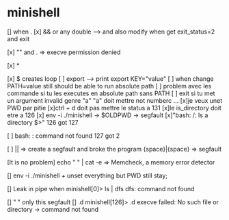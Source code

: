 # minishell

[] when .
[x] && or any double --> and also modify when get exit_status=2 and exit

[x] "" and . => execve permission denied

[x] *

[x] $ creates loop
[ ] export --> print export KEY="value"
[ ] when change PATH=value still should be able to run  absolute path
[ ] problem avec les commande si tu les executes en absolute path sans PATH
[ ] exit si tu met un argument invalid genre "a" "a" doit mettre not numberc ...
[x]je veux unet PWD par pitie
[x]ctrl + d doit pas mettre le status a 131
[x]le is_directory doit etre a 126
[x] env -i ./minishell -> $OLDPWD -> segfault
[x]"bash: /: Is a directory
$>"    126
 got 127

[ ] bash: : command not found    127
got 2

[ ] || => create a segfault and broke the program
{space}|{space} => segfault

[It is no problem] echo "          " | cat -e
=> Memcheck, a memory error detector

[] env -i ./minishell + unset everything but PWD still stay; 

[] Leak in pipe when minishell[0]> ls | dfs
dfs: command not found

[] " " only this segfault
[] .d minishell[126]> .d execve failed: No such file or directory -> command not found
